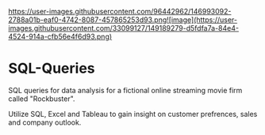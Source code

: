 https://user-images.githubusercontent.com/96442962/146993092-2788a01b-eaf0-4742-8087-457865253d93.png![image](https://user-images.githubusercontent.com/33099127/149189279-d5fdfa7a-84e4-4524-914a-cfb56e4f6d93.png)





# SQL-Queries
SQL queries for data analysis for a fictional online streaming movie firm called "Rockbuster".

Utilize SQL, Excel and Tableau to gain insight on customer prefrences, sales and company outlook. 
